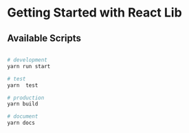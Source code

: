 # Getting Started with React Lib

## Available Scripts

```bash

# development
yarn run start

# test
yarn  test

# production
yarn build

# document
yarn docs

```
